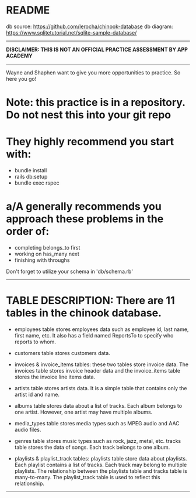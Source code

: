 # README
db source: https://github.com/lerocha/chinook-database
db diagram: https://www.sqlitetutorial.net/sqlite-sample-database/
________________________________________________________________________________
**DISCLAIMER: THIS IS NOT AN OFFICIAL PRACTICE ASSESSMENT BY APP ACADEMY**
________________________________________________________________________________

Wayne and Shaphen want to give you more opportunities to practice.
So here you go!

# Note: this practice is in a repository. Do not nest this into your git repo

# They highly recommend you start with:
 - bundle install
 - rails db:setup <!-- note: this may take a few minutes to install -->
 - bundle exec rspec

# a/A generally recommends you approach these problems in the order of:
 - completing belongs_to first
 - working on has_many next
 - finishing with throughs

Don't forget to utilize your schema in 'db/schema.rb'

________________________________________________________________________________
# TABLE DESCRIPTION: There are 11 tables in the chinook database.

 - employees table stores employees data such as employee id, last name, first 
 name, etc. It also has a field named ReportsTo to specify who reports to whom.

 - customers table stores customers data.

 - invoices & invoice_items tables: these two tables store invoice data. The 
 invoices table stores invoice header data and the invoice_items table stores 
 the invoice line items data.

 - artists table stores artists data. It is a simple table that contains only 
 the artist id and name.

 - albums table stores data about a list of tracks. Each album belongs to one 
 artist. However, one artist may have multiple albums.

 - media_types table stores media types such as MPEG audio and AAC audio files.

 - genres table stores music types such as rock, jazz, metal, etc.
 tracks table stores the data of songs. Each track belongs to one album.
 
 - playlists & playlist_track tables: playlists table store data about playlists. 
 Each playlist contains a list of tracks. Each track may belong to multiple 
 playlists. The relationship between the playlists table and tracks table is 
 many-to-many. The playlist_track table is used to reflect this relationship.
 ________________________________________________________________________________